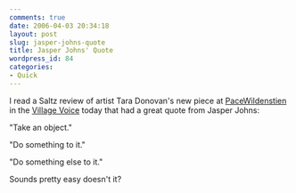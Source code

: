 ```yaml
---
comments: true
date: 2006-04-03 20:34:18
layout: post
slug: jasper-johns-quote
title: Jasper Johns' Quote
wordpress_id: 84
categories:
- Quick
---
```


I read a Saltz review of artist Tara Donovan's new piece at [PaceWildenstien](http://www.pacewildenstein.com/Exhibitions/ViewExhibition.aspx?guid=d047796a-b6bb-4b44-93f5-aad021f7b959) in the [Village Voice](http://villagevoice.com/art/0614,saltz,72707,13.html) today that had a great quote from Jasper Johns:

"Take an object."

"Do something to it."

"Do something else to it."

Sounds pretty easy doesn't it?
